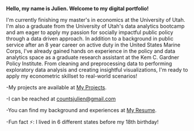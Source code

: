 **Hello, my name is Julien. Welcome to my digital portfolio!**

I'm currently finishing my master's in economics at the University of Utah. I'm also a graduate from the University of Utah's data analytics bootcamp and am eager to apply my passion for socially impactful public policy through a data driven approach. In addition to a background in public service after an 8 year career on active duty in the United States Marine Corps, I've already gained hands on experience in the policy and data analytics space as a graduate research assistant at the Kem C. Gardner Policy Institute. From cleaning and preprocessing data to performing exploratory data analysis and creating insightful visualizations, I'm ready to apply my econometric skillset to real-world scenarios!

-My projects are available at [My Projects](https://github.com/JBCounts89).

-I can be reached at countsjulien@gmail.com

-You can find my background and experiences at [My Resume](https://docs.google.com/document/d/1lnyGlHYqEGCbm05-9Qf3-keQoqWiUCstlRFaFzbe_dM/edit?usp=sharing).

-Fun fact ⚡: I lived in 6 different states before my 18th birthday!

<!--
**JBCounts89/JBCounts89** is a ✨ _special_ ✨ repository because its `README.md` (this file) appears on your GitHub profile.

Here are some ideas to get you started:

- 🔭 I’m currently working on ...
- 🌱 I’m currently learning ...
- 👯 I’m looking to collaborate on ...
- 🤔 I’m looking for help with ...
- 💬 Ask me about ...
- 📫 How to reach me: ...
- 😄 Pronouns: ...
- ⚡ Fun fact: ...
-->
